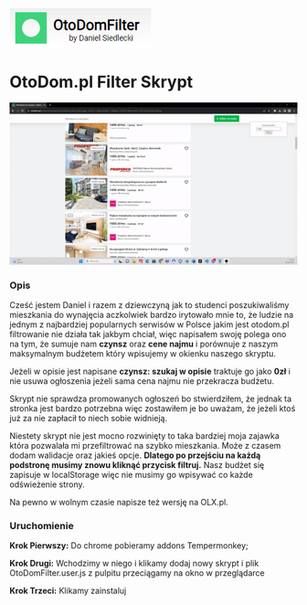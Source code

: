 ![](https://github.com/DanielSiedlecki/otodom.pl-filter-skrypt/blob/main/logo.png)

# OtoDom.pl Filter Skrypt

![](https://github.com/DanielSiedlecki/otodom.pl-filter-skrypt/blob/main/demo.gif)

### Opis

Cześć jestem Daniel i razem z dziewczyną jak to studenci poszukiwaliśmy mieszkania do wynajęcia aczkolwiek bardzo irytowało mnie to,
że ludzie na jednym z najbardziej popularnych serwisów w Polsce jakim jest otodom.pl filtrowanie nie działa tak jakbym chciał,
więc napisałem swoję polega ono na tym, że sumuje nam **czynsz** oraz **cene najmu** i porównuje z naszym maksymalnym budżetem który
wpisujemy w okienku naszego skryptu.

Jeżeli w opisie jest napisane **czynsz: szukaj w opisie** traktuje go jako **0zł** i nie usuwa ogłoszenia jeżeli sama cena najmu nie przekracza
budżetu.

Skrypt nie sprawdza promowanych ogłoszeń bo stwierdziłem, że jednak ta stronka jest bardzo potrzebna więc zostawiłem je bo uważam,
że jeżeli ktoś już za nie zapłacił to niech sobie widnieją.

Niestety skrypt nie jest mocno rozwinięty to taka bardziej moja zajawka która pozwalała mi przefiltrować na szybko mieszkania.
Może z czasem dodam walidacje oraz jakieś opcje. **Dlatego po przejściu na każdą podstronę musimy znowu kliknąć przycisk filtruj.**
Nasz budżet się zapisuje w localStorage więc nie musimy go wpisywać co każde odświeżenie strony.

Na pewno w wolnym czasie napisze też wersję na OLX.pl.

### Uruchomienie

**Krok Pierwszy:**
Do chrome pobieramy addons Tempermonkey;

**Krok Drugi:**
Wchodzimy w niego i klikamy dodaj nowy skrypt i plik OtoDomFilter.user.js z pulpitu przeciągamy na okno w przeglądarce

**Krok Trzeci:**
Klikamy zainstaluj
